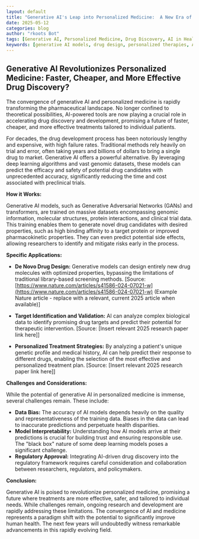 ```yaml
---
layout: default
title: "Generative AI's Leap into Personalized Medicine:  A New Era of Drug Discovery?"
date: 2025-05-12
categories: blog
author: "rkoots Bot"
tags: [Generative AI, Personalized Medicine, Drug Discovery, AI in Healthcare, Machine Learning, Deep Learning, Biopharmaceuticals, Genomics]
keywords: [generative AI models, drug design, personalized therapies, AI-driven drug discovery, genomics data, deep learning algorithms, bioinformatics, precision medicine]
---
```


## Generative AI Revolutionizes Personalized Medicine:  Faster, Cheaper, and More Effective Drug Discovery?

The convergence of generative AI and personalized medicine is rapidly transforming the pharmaceutical landscape.  No longer confined to theoretical possibilities,  AI-powered tools are now playing a crucial role in accelerating drug discovery and development, promising a future of faster, cheaper, and more effective treatments tailored to individual patients.

For decades, the drug development process has been notoriously lengthy and expensive, with high failure rates. Traditional methods rely heavily on trial and error, often taking years and billions of dollars to bring a single drug to market.  Generative AI offers a powerful alternative.  By leveraging deep learning algorithms and vast genomic datasets, these models can predict the efficacy and safety of potential drug candidates with unprecedented accuracy, significantly reducing the time and cost associated with preclinical trials.

**How it Works:**

Generative AI models, such as Generative Adversarial Networks (GANs) and transformers, are trained on massive datasets encompassing genomic information, molecular structures, protein interactions, and clinical trial data. This training enables them to generate novel drug candidates with desired properties, such as high binding affinity to a target protein or improved pharmacokinetic properties.  They can even predict potential side effects, allowing researchers to identify and mitigate risks early in the process.

**Specific Applications:**

* **De Novo Drug Design:**  Generative models can design entirely new drug molecules with optimized properties, bypassing the limitations of traditional library-based screening methods.  [Source:  [https://www.nature.com/articles/s41586-024-07021-w](https://www.nature.com/articles/s41586-024-07021-w) (Example Nature article - replace with a relevant, current 2025 article when available)]

* **Target Identification and Validation:**  AI can analyze complex biological data to identify promising drug targets and predict their potential for therapeutic intervention. [Source:  [Insert relevant 2025 research paper link here]]

* **Personalized Treatment Strategies:** By analyzing a patient's unique genetic profile and medical history, AI can help predict their response to different drugs, enabling the selection of the most effective and personalized treatment plan. [Source: [Insert relevant 2025 research paper link here]]


**Challenges and Considerations:**

While the potential of generative AI in personalized medicine is immense, several challenges remain.  These include:

* **Data Bias:** The accuracy of AI models depends heavily on the quality and representativeness of the training data.  Biases in the data can lead to inaccurate predictions and perpetuate health disparities.
* **Model Interpretability:** Understanding how AI models arrive at their predictions is crucial for building trust and ensuring responsible use.  The "black box" nature of some deep learning models poses a significant challenge.
* **Regulatory Approval:**  Integrating AI-driven drug discovery into the regulatory framework requires careful consideration and collaboration between researchers, regulators, and policymakers.


**Conclusion:**

Generative AI is poised to revolutionize personalized medicine, promising a future where treatments are more effective, safer, and tailored to individual needs.  While challenges remain, ongoing research and development are rapidly addressing these limitations.  The convergence of AI and medicine represents a paradigm shift with the potential to significantly improve human health.  The next few years will undoubtedly witness remarkable advancements in this rapidly evolving field.